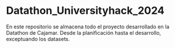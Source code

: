 # Datathon_Universityhack_2024
En este repositorio se almacena todo el proyecto desarrollado en la Datathon de Cajamar. Desde la planificación hasta el desarrollo, exceptuando los datasets.
